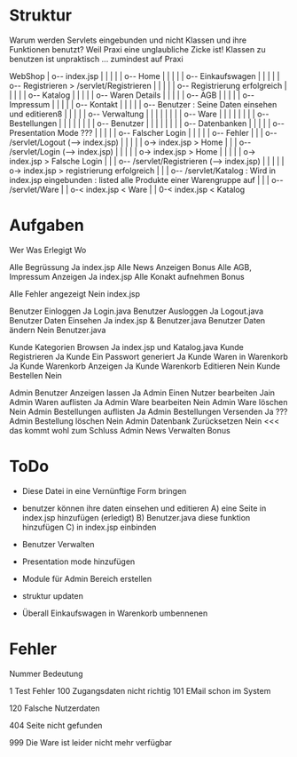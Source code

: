 Struktur
=======

Warum werden Servlets eingebunden und nicht Klassen und ihre Funktionen benutzt?
Weil Praxi eine unglaubliche Zicke ist! Klassen zu benutzen ist unpraktisch ... zumindest auf Praxi

 WebShop
	|
	o-- index.jsp
	|		|
	|		|
	|		o-- Home
	|		|
	|		|
	|		o-- Einkaufswagen
	|		|
	|		|
	|		o-- Registrieren > /servlet/Registrieren
	|		|
	|		|
	|		o-- Registrierung erfolgreich
	|		|
	|		|
	|		o-- Katalog
	|		|
	|		|
	|		o-- Waren Details
	|		|
	|		|
	|		o-- AGB
	|		|
	|		|
	|		o-- Impressum
	|		|
	|		|
	|		o-- Kontakt
	|		|
	|		|
	|		o-- Benutzer : Seine Daten einsehen und editieren8
	|		|
	|		|
	|		o-- Verwaltung
	|		|		|
	|		|		|
	|		|		o-- Ware
	|		|		|
	|		|		|
	|		|		o-- Bestellungen
	|		|		|
	|		|		|
	|		|		o-- Benutzer
	|		|		|
	|		|		|
	|		|		o-- Datenbanken
	|		|
	|		|
	|		o-- Presentation Mode			???
	|		|
	|		|
	|		o-- Falscher Login
	|		|
	|		|
	|		o-- Fehler
	|
	|
	|
	o-- /servlet/Logout (--> index.jsp)
	|		|
	|		|
	|		o-> index.jsp > Home
	|
	|
	|
	o-- /servlet/Login (--> index.jsp)
	|		|
	|		|
	|		o-> index.jsp > Home
	|		|
	|		|
	|		o-> index.jsp > Falsche Login
	|
	|
	|
	o-- /servlet/Registrieren (--> index.jsp)
	|		|
	|		|
	|		o-> index.jsp > registrierung erfolgreich
	|
	|
	|
	o-- /servlet/Katalog : Wird in index.jsp eingebunden : listed alle Produkte einer Warengruppe auf
	|
	|
	|
	o-- /servlet/Ware
			|
			|
			o-< index.jsp < Ware
			|
			|
			0-< index.jsp < Katalog



Aufgaben
=======

Wer 		Was							Erlegigt		Wo

Alle 		Begrüssung					Ja				index.jsp
Alle 		News Anzeigen 				Bonus
Alle 		AGB, Impressum Anzeigen 	Ja 				index.jsp
Alle 		Konakt aufnehmen			Bonus

Alle 		Fehler angezeigt			Nein			index.jsp

Benutzer	Einloggen					Ja 				Login.java
Benutzer	Ausloggen					Ja 				Logout.java
Benutzer	Daten Einsehen 				Ja				index.jsp & Benutzer.java
Benutzer 	Daten ändern 				Nein			Benutzer.java

Kunde		Kategorien Browsen			Ja 				index.jsp und Katalog.java
Kunde		Registrieren				Ja
Kunde		Ein Passwort generiert		Ja
Kunde		Waren in Warenkorb			Ja
Kunde		Warenkorb Anzeigen			Ja
Kunde		Warenkorb Editieren 		Nein
Kunde		Bestellen 					Nein

Admin		Benutzer Anzeigen lassen	Ja
Admin		Einen Nutzer bearbeiten		Jain
Admin 		Waren auflisten				Ja
Admin		Ware bearbeiten				Nein
Admin		Ware löschen				Nein
Admin		Bestellungen auflisten		Ja
Admin		Bestellungen Versenden		Ja   ???
Admin		Bestellung löschen			Nein
Admin		Datenbank Zurücksetzen		Nein <<< das kommt wohl zum Schluss
Admin		News Verwalten				Bonus



ToDo
=======

- Diese Datei in eine Vernünftige Form bringen


- benutzer können ihre daten einsehen und editieren
	A) eine Seite in index.jsp hinzufügen (erledigt)
	B) Benutzer.java diese funktion hinzufügen
	C) in index.jsp einbinden

- Benutzer Verwalten

- Presentation mode hinzufügen

- Module für Admin Bereich erstellen

- struktur updaten



- Überall Einkaufswagen in Warenkorb umbennenen


Fehler
=======

Nummer 			Bedeutung

1				Test Fehler
100				Zugangsdaten nicht richtig
101				EMail schon im System

120				Falsche Nutzerdaten

404				Seite nicht gefunden

999				Die Ware ist leider nicht mehr verfügbar
